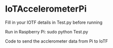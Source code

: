 # IoTAccelerometerPi

Fill in your IOTF details in Test.py before running

Run in Raspberry Pi:
sudo python Test.py

Code to send the acclerometer data from Pi to IoTF
